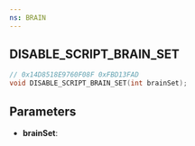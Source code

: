 ```yaml
---
ns: BRAIN
---
```

## DISABLE_SCRIPT_BRAIN_SET

```c
// 0x14D8518E9760F08F 0xFBD13FAD
void DISABLE_SCRIPT_BRAIN_SET(int brainSet);
```


## Parameters
* **brainSet**: 

